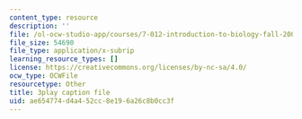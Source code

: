 ```yaml
---
content_type: resource
description: ''
file: /ol-ocw-studio-app/courses/7-012-introduction-to-biology-fall-2004/ae654774d4a452cc8e196a26c8b0cc3f_UT6h56ii9s4.vtt
file_size: 54690
file_type: application/x-subrip
learning_resource_types: []
license: https://creativecommons.org/licenses/by-nc-sa/4.0/
ocw_type: OCWFile
resourcetype: Other
title: 3play caption file
uid: ae654774-d4a4-52cc-8e19-6a26c8b0cc3f
---
```

